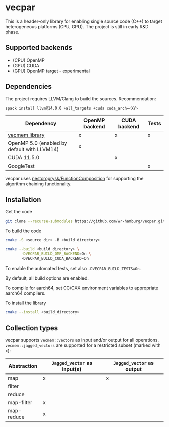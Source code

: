 # vecpar
This is a header-only library for enabling single source code (C++) to target heterogeneous platforms (CPU, GPU). The project is still in early R&D phase.

## Supported backends
<ul>
  <li> (CPU) OpenMP </li>
  <li> (GPU) CUDA </li>
  <li> (GPU) OpenMP target - experimental </li>
</ul>

## Dependencies
The project requires LLVM/Clang to build the sources. Recommendation:
```sh
spack install llvm@14.0.0 +all_targets +cuda cuda_arch=<XY>
```

| Dependency                                               | OpenMP backend | CUDA backend | Tests |
|----------------------------------------------------------|---|--------------|-------|
| [vecmem library](https://github.com/acts-project/vecmem) | x | x| x     |
| OpenMP 5.0 (enabled by default with LLVM14)              | x | |       |
| CUDA 11.5.0                                              | | x |       |
| GoogleTest                                               | | | x     |

vecpar uses [nestoroprysk/FunctionComposition](https://github.com/nestoroprysk/FunctionComposition) for supporting the algorithm chaining functionality.

## Installation

Get the code

```sh
git clone --recurse-submodules https://github.com/wr-hamburg/vecpar.git
```

To build the code

```sh
cmake -S <source_dir> -B <build_directory>
```

```sh
cmake --build <build_directory> \
       -DVECPAR_BUILD_OMP_BACKEND=On \ 
       -DVECPAR_BUILD_CUDA_BACKEND=On 
```

To enable the automated tests, set also `-DVECPAR_BUILD_TESTS=On`.

By default, all build options are enabled.

To compile for aarch64, set CC/CXX environment variables to appropriate aarch64 compilers.

To install the library

```sh 
cmake --install <build_directory>
```
## Collection types
vecpar supports `vecmem::vectors` as input and/or output for all operations. 
`vecmem::jagged_vectors` are supported for a restricted subset (marked with x):

| Abstraction | `Jagged_vector` as input(s) | `Jagged_vector` as output |
|-------------|----------------------------|---------------------|
| map | x                          | x                   |
| filter |                            |                     |
| reduce |                            |                     |
| map-filter | x                          |                     |
| map-reduce | x                          |                     |
